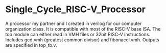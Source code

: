 # Single_Cycle_RISC-V_Processor
A processor my partner and I created in verilog for our computer organization class. It is compatible with most of the RISC-V base ISA.
The top module can either read in VMH files or 32bit RISC-V instructions. Includes gcd.vmh (greatest common divisor) and fibonacci.vmh. Outputs are specified in top_tb.v.
